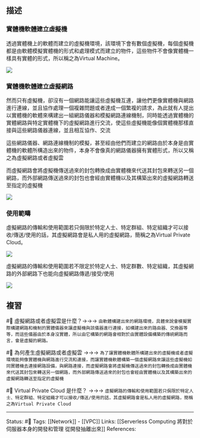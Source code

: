 
## 描述


### 實體機軟體建立虛擬機
透過實體機上的軟體而建立的虛擬機環境，該環境下會有數個虛擬機，每個虛擬機都是由軟體模擬實體機的形式和處理模式而建立的物件，這些物件不會像實體機一樣具有實體的形式，所以稱之為Virtual Machine。

![](https://res.cloudinary.com/dqfxgtyoi/image/upload/v1653306318/blog/network/vpc/before-build-virtual-network_i4svcc.png)

### 實體機軟體建立虛擬網路

然而只有虛擬機，卻沒有一個網路能讓這些虛擬機互連，讓他們更像實體機與網路進行連線，並且協作處理一個複雜問題或者達成一個繁複的請求，為此就有人提出以實體機的軟體來構建出一組網路儀器和模擬網路連線機制，同時能透過實體機的實體網路與特定實體機下的虛擬網路進行交流，使這些虛擬機能像個實體機那樣直接與這些網路儀器連線，並且相互協作、交流

這些網路儀器、網路連線機制的模擬，甚至經由他們而建立的網路由於本身是由實體機的軟體所構造出來的物件，本身不會像真的網路儀器擁有實體形式，所以又稱之為虛擬網路或者虛擬雲

而虛擬網路會將虛擬機傳送過來的封包轉換成由實體機來代送其封包來轉送另一個網路，而外部網路傳送過來的封包也會經由實體機以及其構築出來的虛擬網路轉送至指定的虛擬機

![](https://res.cloudinary.com/dqfxgtyoi/image/upload/v1653306318/blog/network/vpc/after-build-virtual-network_hbfflc.png)


### 使用範疇
虛擬網路的傳輸和使用範圍若只侷限於特定人士、特定群組、特定組織才可以接收/傳送/使用的話，其虛擬網路會是私人用的虛擬網路，簡稱之為Virtual Private Cloud。

![](https://res.cloudinary.com/dqfxgtyoi/image/upload/v1653309873/blog/network/vpc/Virtual_Private_Cloud_wjgcdk.png)

虛擬網路的傳輸和使用範圍若不限定於特定人士、特定群數、特定組織，其虛擬網路的外部網路下也能向虛擬網路傳遞/接受/使用

![](https://res.cloudinary.com/dqfxgtyoi/image/upload/v1653309873/blog/network/vpc/Virtual_Public_Cloud_mxhpom.png)


## 複習
#🧠 虛擬網路或者虛擬雲是什麼？->->-> `由軟體構建出來的網路環境，具體來說會模擬實際構建網路和機制的實體儀器來讓虛擬機與該儀器進行連接，如構建出來的路由器、交換器等等，而這些儀器由於本身沒實體，所以由它構築的網路會相對於由實體設備構築的傳統網路而言，會是虛擬的網路。`
<!--SR:!2022-05-27,3,250-->

#🧠 為何產生虛擬網路或者虛擬雲 ->->-> `為了讓實體機軟體所構建出來的虛擬機或者虛擬環境能夠像實體機與網路進行交流和連接，而讓實體機軟體構築一個虛擬網路來讓這些虛擬機如同實體機去連接網路設備，與網路連接，而虛擬網路會將虛擬機傳送過來的封包轉換成由實體機來代送其封包來轉送另一個網路，而外部網路傳送過來的封包也會經由實體機以及其構築出來的虛擬網路轉送至指定的虛擬機`

#🧠 Virtual Private Cloud 是什麼？ ->->-> `虛擬網路的傳輸和使用範圍若只侷限於特定人士、特定群組、特定組織才可以接收/傳送/使用的話，其虛擬網路會是私人用的虛擬網路，簡稱之為Virtual Private Cloud`
<!--SR:!2022-05-27,3,250-->




---
Status: #🌱 
Tags: 
[[Network]] - [[VPC]]
Links:
[[Serverless Computing 將對於伺服器本身的開發和管理 從開發抽離出來]]
References:
